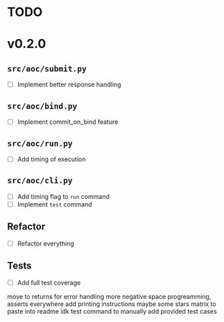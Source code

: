 # TODO

# v0.2.0

## `src/aoc/submit.py`
- [ ] Implement better response handling

## `src/aoc/bind.py`
- [ ] Implement commit_on_bind feature

## `src/aoc/run.py`
- [ ] Add timing of execution

## `src/aoc/cli.py`
- [ ] Add timing flag to `run` command
- [ ] Implement `test` command

## Refactor
- [ ] Refactor everything

## Tests
- [ ] Add full test coverage


move to returns for error handling
more negative space progreamming, asserts everywhere
add printing instructions
maybe some stars matrix to paste into readme idk
test command to manually add provided test cases
